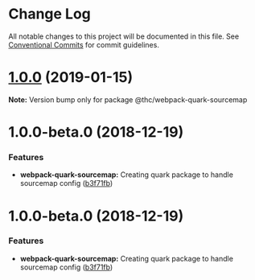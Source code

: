 # Change Log

All notable changes to this project will be documented in this file.
See [Conventional Commits](https://conventionalcommits.org) for commit guidelines.

# [1.0.0](https://github.com/thc-tools/webpack-laboratory/compare/@thc/webpack-quark-sourcemap@1.0.0-beta.0...@thc/webpack-quark-sourcemap@1.0.0) (2019-01-15)

**Note:** Version bump only for package @thc/webpack-quark-sourcemap






# 1.0.0-beta.0 (2018-12-19)


### Features

* **webpack-quark-sourcemap:** Creating quark package to handle sourcemap config ([b3f71fb](https://github.com/thc-tools/webpack-laboratory/commit/b3f71fb))





# 1.0.0-beta.0 (2018-12-19)


### Features

* **webpack-quark-sourcemap:** Creating quark package to handle sourcemap config ([b3f71fb](https://github.com/thc-tools/webpack-laboratory/commit/b3f71fb))
